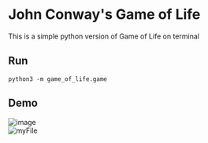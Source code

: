 # John Conway's Game of Life
This is a simple python version of Game of Life on terminal

## Run
```shell
python3 -m game_of_life.game
```

## Demo
![image](https://user-images.githubusercontent.com/28807825/114321160-e1ea1900-9b4b-11eb-946d-493d55d2ebad.png)  
![myFile](https://user-images.githubusercontent.com/28807825/114357503-649ec280-9ba4-11eb-9ee0-75a87ce3febb.gif)
